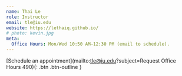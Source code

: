```yaml
---
name: Thai Le
role: Instructor
email: tle@iu.edu
website: https://lethaiq.github.io/
# photo: kevin.jpg
meta:
  Office Hours: Mon/Wed 10:50 AM–12:30 PM (email to schedule).
---
```


[Schedule an appointment](mailto:tle@iu.edu?subject=Request Office Hours 490){: .btn .btn-outline }
